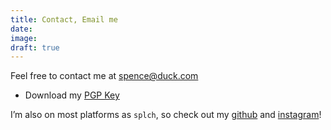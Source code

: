```yaml
---
title: Contact, Email me
date:
image:
draft: true
---
```


Feel free to contact me at spence@duck.com

- Download my [PGP Key](https://keys.mailvelope.com/pks/lookup?op=get&search=spence@duck.com)

I’m also on most platforms as `splch`, so check out my [github](https://github.com/splch) and [instagram](https://instagram.com/splch/)!
